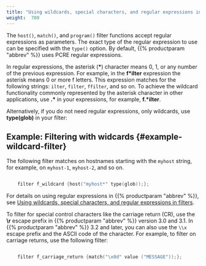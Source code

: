 ```yaml
---
title: "Using wildcards, special characters, and regular expressions in filters"
weight:  700
---
```

<!-- DISCLAIMER: This file is based on the syslog-ng Open Source Edition documentation https://github.com/balabit/syslog-ng-ose-guides/commit/2f4a52ee61d1ea9ad27cb4f3168b95408fddfdf2 and is used under the terms of The syslog-ng Open Source Edition Documentation License. The file has been modified by Axoflow. -->

The `host()`, `match()`, and `program()` filter functions accept regular expressions as parameters. The exact type of the regular expression to use can be specified with the `type()` option. By default, {{% productparam "abbrev" %}} uses PCRE regular expressions.

In regular expressions, the asterisk (**\***) character means 0, 1, or any number of the previous expression. For example, in the **f\*ilter** expression the asterisk means 0 or more f letters. This expression matches for the following strings: `ilter`, `filter`, `ffilter`, and so on. To achieve the wildcard functionality commonly represented by the asterisk character in other applications, use **.\*** in your expressions, for example, **f.\*ilter**.

Alternatively, if you do not need regular expressions, only wildcards, use **type(glob)** in your filter:


## Example: Filtering with widcards {#example-wildcard-filter}

The following filter matches on hostnames starting with the `myhost` string, for example, on `myhost-1`, `myhost-2`, and so on.

```c

    filter f_wildcard {host("myhost*" type(glob));};

```


For details on using regular expressions in {{% productparam "abbrev" %}}, see [Using wildcards, special characters, and regular expressions in filters](#).

To filter for special control characters like the carriage return (CR), use the **\\r** escape prefix in {{% productparam "abbrev" %}} version 3.0 and 3.1. In {{% productparam "abbrev" %}} 3.2 and later, you can also use the `\\x` escape prefix and the ASCII code of the character. For example, to filter on carriage returns, use the following filter:

```c

    filter f_carriage_return {match("\x0d" value ("MESSAGE"));};

```
